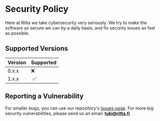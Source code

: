 # Security Policy

Here at Ritta we take cybersecurity very seriously. We try to make the software as secure we can by a daily basis, and fix security issues as fast as possible.

## Supported Versions

| Version | Supported          |
| ------- | ------------------ |
| 0.x.x   | :x:                |
| 1.x.x   | :white_check_mark: |

## Reporting a Vulnerability

For smaller bugs, you can use our repository's [Issues page](https://github.com/rittaschool/ritta-server/issues).
For more big security vulnerabilities, please send us an email: **tuki@ritta.fi**
